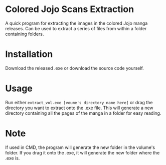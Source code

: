 # Colored Jojo Scans Extraction
A quick program for extracting the images in the colored Jojo manga releases. Can be used to extract a series of files from within a folder containing folders.

# Installation
Download the released .exe or download the source code yourself.

# Usage
Run either `extract_vol.exe [voume's directory name here]` or drag the directory you want to extract onto the .exe file.
This will generate a new directory containing all the pages of the manga in a folder for easy reading.

# Note
If used in CMD, the program will generate the new folder in the volume's folder. If you drag it onto the .exe, it will generate the new folder where the .exe is.
